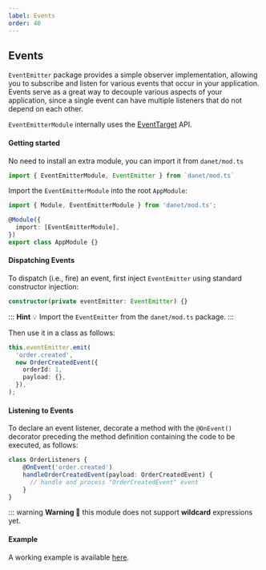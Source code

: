 ```yaml
---
label: Events
order: 40
---
```

## Events


`EventEmitter` package provides a simple observer implementation, allowing you to subscribe and listen for various events that occur in your application.
Events serve as a great way to decouple various aspects of your application, since a single event can have multiple listeners that do not depend on each other.

`EventEmitterModule` internally uses the [EventTarget](https://developer.mozilla.org/en-US/docs/Web/API/EventTarget) API.

#### Getting started

No need to install an extra module, you can import it from `danet/mod.ts`

```ts
import { EventEmitterModule, EventEmitter } from `danet/mod.ts`
```

Import the `EventEmitterModule` into the root `AppModule`:

```typescript
import { Module, EventEmitterModule } from 'danet/mod.ts';

@Module({
  import: [EventEmitterModule],
})
export class AppModule {}
```

#### Dispatching Events

To dispatch (i.e., fire) an event, first inject `EventEmitter` using standard constructor injection:

```typescript
constructor(private eventEmitter: EventEmitter) {}
```

::: **Hint** 💡 
Import the `EventEmitter` from the `danet/mod.ts` package.
:::

Then use it in a class as follows:

```typescript
this.eventEmitter.emit(
  'order.created',
  new OrderCreatedEvent({
    orderId: 1,
    payload: {},
  }),
);
```

#### Listening to Events

To declare an event listener, decorate a method with the `@OnEvent()` decorator preceding the method definition containing the code to be executed, as follows:

```typescript
class OrderListeners {
    @OnEvent('order.created')
    handleOrderCreatedEvent(payload: OrderCreatedEvent) {
      // handle and process "OrderCreatedEvent" event
    }
}
```

::: warning **Warning 🚧**
this module does not support **wildcard** expressions yet.

#### Example

A working example is available [here](https://github.com/Savory/Danet/blob/main/example/events.ts).
